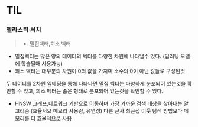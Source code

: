 # TIL

### 엘라스틱 서치
> - 밀집벡터,희소 벡터
- 밀집벡터는 많은 양의 데이터의 벡터를 다양한 차원에 나타낼수 있다. (딥러닝 모델에 학습될때 사용가능)
- 희소 벡터는 대부분의 차원이 0의 값을 가지며 소수의 0이 아닌 값들로 구성된것

두 데이터를 2차원 임베딩을 통해 나타나면 밀집 벡터는 다양하게 분포되어 있는것을 확인할 수 있고, 희소 벡터는 좁은 형태로 분포되어 있는것을 확인할 수 있다.

- HNSW 그래프,네트워크 기반으로 이동하며 가장 가까운 검색 대상을 찾아내는 알고리즘
(효율서으 메모리 사용량, 유연성)
다른 근사 최근접 이웃 탐색 방법보다 메모리를 더 효율적으로 사용
